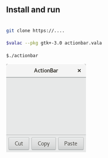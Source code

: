 ## Install and run
```bash

git clone https://....

$valac --pkg gtk+-3.0 actionbar.vala

$./actionbar  
```

![img](img/img.png)